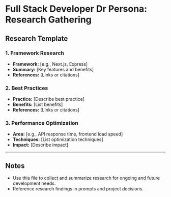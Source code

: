 # Full Stack Developer Dr Persona: Research Gathering

## Research Template

### 1. Framework Research
- **Framework:** [e.g., Next.js, Express]
- **Summary:** [Key features and benefits]
- **References:** [Links or citations]

### 2. Best Practices
- **Practice:** [Describe best practice]
- **Benefits:** [List benefits]
- **References:** [Links or citations]

### 3. Performance Optimization
- **Area:** [e.g., API response time, frontend load speed]
- **Techniques:** [List optimization techniques]
- **Impact:** [Describe impact]

---

## Notes
- Use this file to collect and summarize research for ongoing and future development needs.
- Reference research findings in prompts and project decisions. 